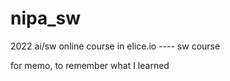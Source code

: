 # nipa_sw
2022 ai/sw online course in elice.io ---- sw course 

for memo,
to remember what I learned
